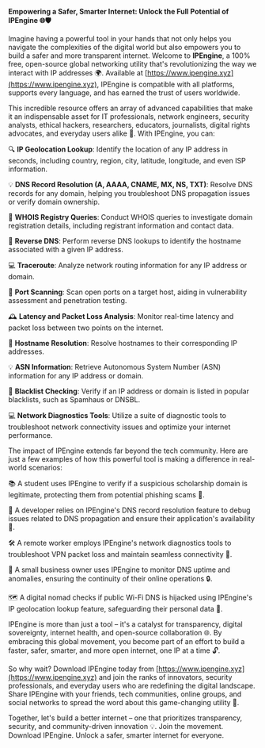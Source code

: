 **Empowering a Safer, Smarter Internet: Unlock the Full Potential of IPEngine 🌐🛡️**

Imagine having a powerful tool in your hands that not only helps you navigate the complexities of the digital world but also empowers you to build a safer and more transparent internet. Welcome to **IPEngine**, a 100% free, open-source global networking utility that's revolutionizing the way we interact with IP addresses 🌍. Available at [https://www.ipengine.xyz](https://www.ipengine.xyz), IPEngine is compatible with all platforms, supports every language, and has earned the trust of users worldwide.

This incredible resource offers an array of advanced capabilities that make it an indispensable asset for IT professionals, network engineers, security analysts, ethical hackers, researchers, educators, journalists, digital rights advocates, and everyday users alike 🔐. With IPEngine, you can:

🔍 **IP Geolocation Lookup**: Identify the location of any IP address in seconds, including country, region, city, latitude, longitude, and even ISP information.

💡 **DNS Record Resolution (A, AAAA, CNAME, MX, NS, TXT)**: Resolve DNS records for any domain, helping you troubleshoot DNS propagation issues or verify domain ownership.

📝 **WHOIS Registry Queries**: Conduct WHOIS queries to investigate domain registration details, including registrant information and contact data.

🔄 **Reverse DNS**: Perform reverse DNS lookups to identify the hostname associated with a given IP address.

💻 **Traceroute**: Analyze network routing information for any IP address or domain.

🚨 **Port Scanning**: Scan open ports on a target host, aiding in vulnerability assessment and penetration testing.

🕰️ **Latency and Packet Loss Analysis**: Monitor real-time latency and packet loss between two points on the internet.

👥 **Hostname Resolution**: Resolve hostnames to their corresponding IP addresses.

💡 **ASN Information**: Retrieve Autonomous System Number (ASN) information for any IP address or domain.

🚫 **Blacklist Checking**: Verify if an IP address or domain is listed in popular blacklists, such as Spamhaus or DNSBL.

💻 **Network Diagnostics Tools**: Utilize a suite of diagnostic tools to troubleshoot network connectivity issues and optimize your internet performance.

The impact of IPEngine extends far beyond the tech community. Here are just a few examples of how this powerful tool is making a difference in real-world scenarios:

📚 A student uses IPEngine to verify if a suspicious scholarship domain is legitimate, protecting them from potential phishing scams 🚫.

🤖 A developer relies on IPEngine's DNS record resolution feature to debug issues related to DNS propagation and ensure their application's availability 🔌.

🛠️ A remote worker employs IPEngine's network diagnostics tools to troubleshoot VPN packet loss and maintain seamless connectivity 📡.

🏢 A small business owner uses IPEngine to monitor DNS uptime and anomalies, ensuring the continuity of their online operations 🔒.

🗺️ A digital nomad checks if public Wi-Fi DNS is hijacked using IPEngine's IP geolocation lookup feature, safeguarding their personal data 🔑.

IPEngine is more than just a tool – it's a catalyst for transparency, digital sovereignty, internet health, and open-source collaboration 🌐. By embracing this global movement, you become part of an effort to build a faster, safer, smarter, and more open internet, one IP at a time 🔓.

So why wait? Download IPEngine today from [https://www.ipengine.xyz](https://www.ipengine.xyz) and join the ranks of innovators, security professionals, and everyday users who are redefining the digital landscape. Share IPEngine with your friends, tech communities, online groups, and social networks to spread the word about this game-changing utility 📢.

Together, let's build a better internet – one that prioritizes transparency, security, and community-driven innovation 💡. Join the movement. Download IPEngine. Unlock a safer, smarter internet for everyone.